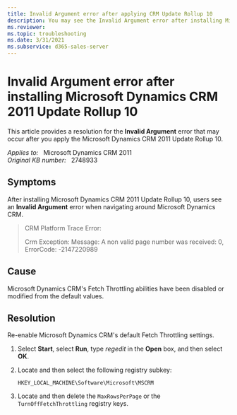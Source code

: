 ```yaml
---
title: Invalid Argument error after applying CRM Update Rollup 10
description: You may see the Invalid Argument error after installing Microsoft Dynamics CRM 2011 Update Rollup 10. Provides a resolution.
ms.reviewer: 
ms.topic: troubleshooting
ms.date: 3/31/2021
ms.subservice: d365-sales-server
---
```

# Invalid Argument error after installing Microsoft Dynamics CRM 2011 Update Rollup 10

This article provides a resolution for the **Invalid Argument** error that may occur after you apply the Microsoft Dynamics CRM 2011 Update Rollup 10.

_Applies to:_ &nbsp; Microsoft Dynamics CRM 2011  
_Original KB number:_ &nbsp; 2748933

## Symptoms

After installing Microsoft Dynamics CRM 2011 Update Rollup 10, users see an **Invalid Argument** error when navigating around Microsoft Dynamics CRM.

> CRM Platform Trace Error:
>
> Crm Exception: Message: A non valid page number was received: 0, ErrorCode: -2147220989

## Cause

Microsoft Dynamics CRM's Fetch Throttling abilities have been disabled or modified from the default values.

## Resolution

Re-enable Microsoft Dynamics CRM's default Fetch Throttling settings.

1. Select **Start**, select **Run**, type *regedit* in the **Open** box, and then select **OK**.

2. Locate and then select the following registry subkey:

   `HKEY_LOCAL_MACHINE\Software\Microsoft\MSCRM`

3. Locate and then delete the `MaxRowsPerPage` or the `TurnOffFetchThrottling` registry keys.
